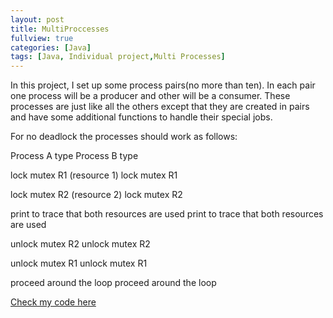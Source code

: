 ```yaml
---
layout: post
title: MultiProccesses
fullview: true
categories: [Java]
tags: [Java, Individual project,Multi Processes]
---
```

  In this project, I set up some process pairs(no more than ten). In each pair one process will be a producer and other will be a consumer. These processes are just like all the others except that they are created in pairs and have some additional functions to handle their special jobs.

For no deadlock the processes should work as follows:

Process A type                                                           Process B type

lock mutex R1 (resource 1)                                          lock mutex R1

lock mutex R2 (resource 2)                                          lock mutex R2

print to trace that both resources are used                  print to trace that both resources are used

unlock mutex R2                                                           unlock mutex R2

unlock mutex R1                                                           unlock mutex R1

proceed around the loop                                              proceed around the loop


<a class="btn btn-default" href="https://github.com/godofhand/TCSS-422-MultiProcesses">Check my code here</a>
